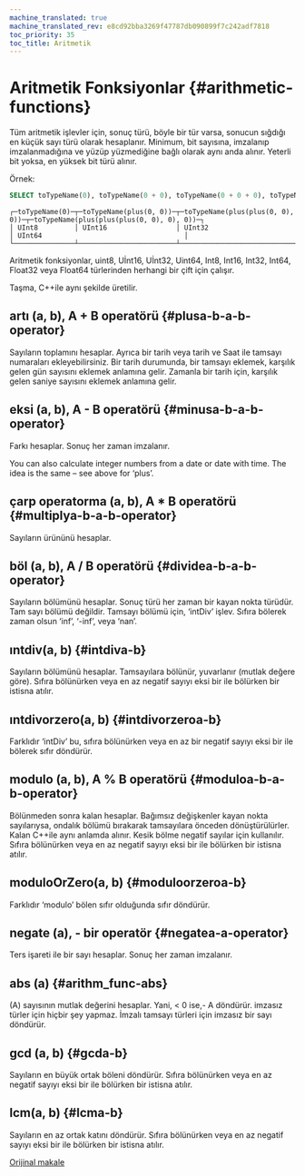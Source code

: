 ```yaml
---
machine_translated: true
machine_translated_rev: e8cd92bba3269f47787db090899f7c242adf7818
toc_priority: 35
toc_title: Aritmetik
---
```


# Aritmetik Fonksiyonlar {#arithmetic-functions}

Tüm aritmetik işlevler için, sonuç türü, böyle bir tür varsa, sonucun sığdığı en küçük sayı türü olarak hesaplanır. Minimum, bit sayısına, imzalanıp imzalanmadığına ve yüzüp yüzmediğine bağlı olarak aynı anda alınır. Yeterli bit yoksa, en yüksek bit türü alınır.

Örnek:

``` sql
SELECT toTypeName(0), toTypeName(0 + 0), toTypeName(0 + 0 + 0), toTypeName(0 + 0 + 0 + 0)
```

``` text
┌─toTypeName(0)─┬─toTypeName(plus(0, 0))─┬─toTypeName(plus(plus(0, 0), 0))─┬─toTypeName(plus(plus(plus(0, 0), 0), 0))─┐
│ UInt8         │ UInt16                 │ UInt32                          │ UInt64                                   │
└───────────────┴────────────────────────┴─────────────────────────────────┴──────────────────────────────────────────┘
```

Aritmetik fonksiyonlar, uint8, Uİnt16, Uİnt32, Uint64, Int8, Int16, Int32, Int64, Float32 veya Float64 türlerinden herhangi bir çift için çalışır.

Taşma, C++ile aynı şekilde üretilir.

## artı (a, b), A + B operatörü {#plusa-b-a-b-operator}

Sayıların toplamını hesaplar.
Ayrıca bir tarih veya tarih ve Saat ile tamsayı numaraları ekleyebilirsiniz. Bir tarih durumunda, bir tamsayı eklemek, karşılık gelen gün sayısını eklemek anlamına gelir. Zamanla bir tarih için, karşılık gelen saniye sayısını eklemek anlamına gelir.

## eksi (a, b), A - B operatörü {#minusa-b-a-b-operator}

Farkı hesaplar. Sonuç her zaman imzalanır.

You can also calculate integer numbers from a date or date with time. The idea is the same – see above for ‘plus’.

## çarp operatorma (a, b), A \* B operatörü {#multiplya-b-a-b-operator}

Sayıların ürününü hesaplar.

## böl (a, b), A / B operatörü {#dividea-b-a-b-operator}

Sayıların bölümünü hesaplar. Sonuç türü her zaman bir kayan nokta türüdür.
Tam sayı bölümü değildir. Tamsayı bölümü için, ‘intDiv’ işlev.
Sıfıra bölerek zaman olsun ‘inf’, ‘-inf’, veya ‘nan’.

## ıntdiv(a, b) {#intdiva-b}

Sayıların bölümünü hesaplar. Tamsayılara bölünür, yuvarlanır (mutlak değere göre).
Sıfıra bölünürken veya en az negatif sayıyı eksi bir ile bölürken bir istisna atılır.

## ıntdivorzero(a, b) {#intdivorzeroa-b}

Farklıdır ‘intDiv’ bu, sıfıra bölünürken veya en az bir negatif sayıyı eksi bir ile bölerek sıfır döndürür.

## modulo (a, b), A % B operatörü {#moduloa-b-a-b-operator}

Bölünmeden sonra kalan hesaplar.
Bağımsız değişkenler kayan nokta sayılarıysa, ondalık bölümü bırakarak tamsayılara önceden dönüştürülürler.
Kalan C++ile aynı anlamda alınır. Kesik bölme negatif sayılar için kullanılır.
Sıfıra bölünürken veya en az negatif sayıyı eksi bir ile bölürken bir istisna atılır.

## moduloOrZero(a, b) {#moduloorzeroa-b}

Farklıdır ‘modulo’ bölen sıfır olduğunda sıfır döndürür.

## negate (a), - bir operatör {#negatea-a-operator}

Ters işareti ile bir sayı hesaplar. Sonuç her zaman imzalanır.

## abs (a) {#arithm_func-abs}

\(A) sayısının mutlak değerini hesaplar. Yani, \< 0 ise,- A döndürür. imzasız türler için hiçbir şey yapmaz. İmzalı tamsayı türleri için imzasız bir sayı döndürür.

## gcd (a, b) {#gcda-b}

Sayıların en büyük ortak böleni döndürür.
Sıfıra bölünürken veya en az negatif sayıyı eksi bir ile bölürken bir istisna atılır.

## lcm(a, b) {#lcma-b}

Sayıların en az ortak katını döndürür.
Sıfıra bölünürken veya en az negatif sayıyı eksi bir ile bölürken bir istisna atılır.

[Orijinal makale](https://clickhouse.tech/docs/en/query_language/functions/arithmetic_functions/) <!--hide-->

